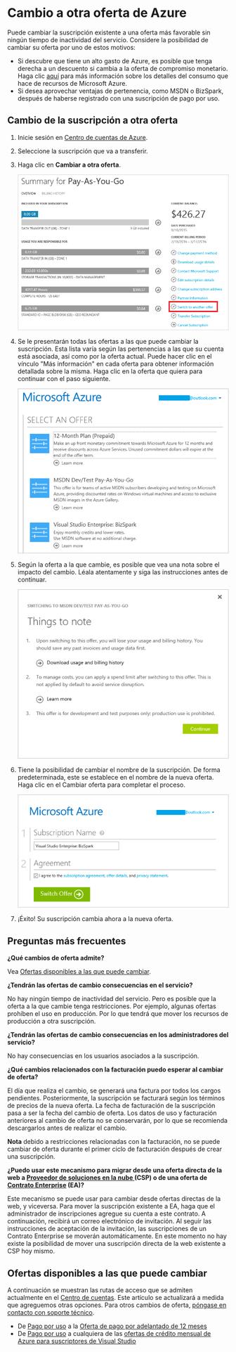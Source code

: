 <properties
	pageTitle="Cambio a otra oferta de Azure | Microsoft Azure"
	description="Describe cómo un suscriptor de Azure puede cambiar a otra oferta de Azure"
	services=""
	documentationCenter=""
	authors="genlin"
	manager="msmbaldwin"
	editor="n/a"
	tags="billing,top-support-issue"/>

<tags
	ms.service="billing"
	ms.workload="na"
	ms.tgt_pltfrm="na"
	ms.devlang="na"
	ms.topic="article"
	ms.date="03/01/2016"
	ms.author="genli"/>

# Cambio a otra oferta de Azure

Puede cambiar la suscripción existente a una oferta más favorable sin ningún tiempo de inactividad del servicio. Considere la posibilidad de cambiar su oferta por uno de estos motivos:

-	Si descubre que tiene un alto gasto de Azure, es posible que tenga derecha a un descuento si cambia a la oferta de compromiso monetario. Haga clic [aquí](billing-usage-rate-card-overview.md) para más información sobre los detalles del consumo que hace de recursos de Microsoft Azure.
-	Si desea aprovechar ventajas de pertenencia, como MSDN o BizSpark, después de haberse registrado con una suscripción de pago por uso.

## Cambio de la suscripción a otra oferta

1.	Inicie sesión en [Centro de cuentas de Azure](https://account.windowsazure.com/Subscriptions).
2.	Seleccione la suscripción que va a transferir.
3.	Haga clic en **Cambiar a otra oferta**.

	![siwtchbutton](.\media\billing-how-to-switch-azure-offer\switchbutton.png)
4.	Se le presentarán todas las ofertas a las que puede cambiar la suscripción. Esta lista varía según las pertenencias a las que su cuenta está asociada, así como por la oferta actual. Puede hacer clic en el vínculo "Más información" en cada oferta para obtener información detallada sobre la misma. Haga clic en la oferta que quiera para continuar con el paso siguiente.

	![selectoffer](.\media\billing-how-to-switch-azure-offer\selectoffer.png)
5.	Según la oferta a la que cambie, es posible que vea una nota sobre el impacto del cambio. Léala atentamente y siga las instrucciones antes de continuar.

	![thingstonote](.\media\billing-how-to-switch-azure-offer\thingstonote.png)
6.	Tiene la posibilidad de cambiar el nombre de la suscripción. De forma predeterminada, este se establece en el nombre de la nueva oferta. Haga clic en el Cambiar oferta para completar el proceso.

	![confirmpage](.\media\billing-how-to-switch-azure-offer\confirmpage.png)
7.	¡Éxito! Su suscripción cambia ahora a la nueva oferta.

## Preguntas más frecuentes

**¿Qué cambios de oferta admite?**

Vea [Ofertas disponibles a las que puede cambiar](#available-offers-you-can-switch-to).

**¿Tendrán las ofertas de cambio consecuencias en el servicio?**

No hay ningún tiempo de inactividad del servicio. Pero es posible que la oferta a la que cambie tenga restricciones. Por ejemplo, algunas ofertas prohíben el uso en producción. Por lo que tendrá que mover los recursos de producción a otra suscripción.

**¿Tendrán las ofertas de cambio consecuencias en los administradores del servicio?**

No hay consecuencias en los usuarios asociados a la suscripción.

**¿Qué cambios relacionados con la facturación puedo esperar al cambiar de oferta?**

El día que realiza el cambio, se generará una factura por todos los cargos pendientes. Posteriormente, la suscripción se facturará según los términos de precios de la nueva oferta. La fecha de facturación de la suscripción pasa a ser la fecha del cambio de oferta. Los datos de uso y facturación anteriores al cambio de oferta no se conservarán, por lo que se recomienda descargarlos antes de realizar el cambio.

**Nota** debido a restricciones relacionadas con la facturación, no se puede cambiar de oferta durante el primer ciclo de facturación después de crear una suscripción.

**¿Puedo usar este mecanismo para migrar desde una oferta directa de la web a [Proveedor de soluciones en la nube ](https://partner.microsoft.com/Solutions/cloud-reseller-overview) (CSP) o de una oferta de [Contrato Enterprise](https://azure.microsoft.com/pricing/enterprise-agreement/) (EA)?**

Este mecanismo se puede usar para cambiar desde ofertas directas de la web, y viceversa. Para mover la suscripción existente a EA, haga que el administrador de inscripciones agregue su cuenta a este contrato. A continuación, recibirá un correo electrónico de invitación. Al seguir las instrucciones de aceptación de la invitación, las suscripciones de un Contrato Enterprise se moverán automáticamente. En este momento no hay existe la posibilidad de mover una suscripción directa de la web existente a CSP hoy mismo.

## Ofertas disponibles a las que puede cambiar

A continuación se muestran las rutas de acceso que se admiten actualmente en el [Centro de cuentas](https://account.windowsazure.com/Subscriptions). Este artículo se actualizará a medida que agreguemos otras opciones. Para otros cambios de oferta, [póngase en contacto con soporte técnico](http://go.microsoft.com/fwlink/?LinkID=619338).

-	De [Pago por uso](https://azure.microsoft.com/offers/ms-azr-0003p/) a la [Oferta de pago por adelantado de 12 meses](https://azure.microsoft.com/offers/ms-azr-0026p/)
-	De [Pago por uso](https://azure.microsoft.com/offers/ms-azr-0003p/) a cualquiera de las [ofertas de crédito mensual de Azure para suscriptores de Visual Studio](https://azure.microsoft.com/pricing/member-offers/msdn-benefits-details/)

<!---HONumber=AcomDC_0302_2016-->